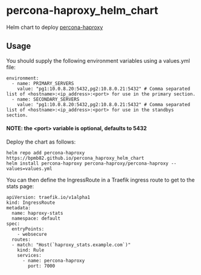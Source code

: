 # percona-haproxy_helm_chart

Helm chart to deploy [percona-haproxy](https://github.com/bpmb82/percona-haproxy)

## Usage

You should supply the following environment variables using a values.yml file:

```
environment:
  - name: PRIMARY_SERVERS
    value: "pg1:10.0.8.20:5432,pg2:10.8.0.21:5432" # Comma separated list of <hostname>:<ip_address>:<port> for use in the primary section.
  - name: SECONDARY_SERVERS
    value: "pg1:10.0.8.20:5432,pg2:10.8.0.21:5432" # Comma separated list of <hostname>:<ip_address>:<port> for use in the standbys section.
```

#### NOTE: the \<port> variable is optional, defaults to 5432

Deploy the chart as follows:

```
helm repo add percona-haproxy https://bpmb82.github.io/percona_haproxy_helm_chart
helm install percona-haproxy percona-haproxy/percona-haproxy --values=values.yml
```

You can then define the IngressRoute in a Traefik ingress route to get to the stats page:

```
apiVersion: traefik.io/v1alpha1
kind: IngressRoute
metadata:
  name: haproxy-stats
  namespace: default
spec:
  entryPoints:
    - websecure
  routes:
  - match: "Host(`haproxy_stats.example.com`)"
    kind: Rule
    services:
      - name: percona-haproxy
        port: 7000
```
